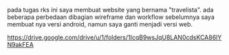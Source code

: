 pada tugas rks ini saya membuat website yang bernama "travelista". ada beberapa perbedaan dibagian wireframe dan workflow sebelumnya saya membuat nya versi android, namun saya ganti menjadi versi web.

https://drive.google.com/drive/u/1/folders/1IcqB9wsJqU8LAN0cdsKCA86lYN9akFEA

